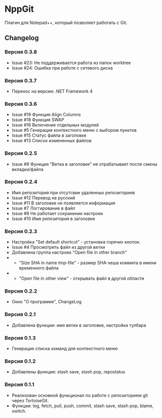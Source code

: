 # NppGit #
Плагин для Notepad++, который позволяет работать с Git.
## Changelog ##
### Версия 0.3.8 ###
* Issue #23: Не поддерживается работа из папок worktree
* Issue #24: Ошибка при работе с сетевого диска
### Версия 0.3.7 ###
* Перенос на версию .NET Framework 4
### Версия 0.3.6 ###
* Issue #19 Функция Align Columns
* Issue #18 Функция SWAP
* Issue #16 Включение отдельных модулей
* Issue #5 Генерация контекстного меню с выбором пунктов
* Issue #15 Статус файла в заголовке
* Issue #13 Список измененных файлов
### Версия 0.2.5 ###
* Issue #9 Функция "Ветка в заголовке" не отрабатывает после смены вкладки/файла
### Версия 0.2.4 ###
* Имя репозитория при отсутсвии удаленных репозиториев
* Issue #12 Перевод на русский
* Issue #11 В заголовке не появляется информация
* Issue #7 Логгирование в файл
* Issue #8 Не работает сохранение настроек
* Issue #10 Имя репозитория в заголовке
### Версия 0.2.3 ###
* Настройка "Set default shortcut" - установка горячих кнопок.
* Issue #4 Просмотреть файл из другой ветки
* Добавлена группа настроек "Open file in other branch"
*   - "Size SHA in name tmp-file" - размер SHA-хеша коммита в имени временного файла
*   - "Open file in other view" - открывать файл в другой области
### Версия 0.2.2 ###
* Окно "О программе", ChangeLog
### Версия 0.2.1 ###
* Добавлена функции: имя ветки в заголовке, настройка тулбара
### Версия 0.1.3 ###
* Генерация списка команд для контекстного меню
### Версия 0.1.2 ###
* Добавлены функции: stash save, stash pop, repostatus
### Версия 0.1.1 ###
* Реализован основной функционал по работе с репозиторием git через TortoiseGit.
* Функции: log, fetch, pull, push, commit, stash save, stash pop, blame, switch.